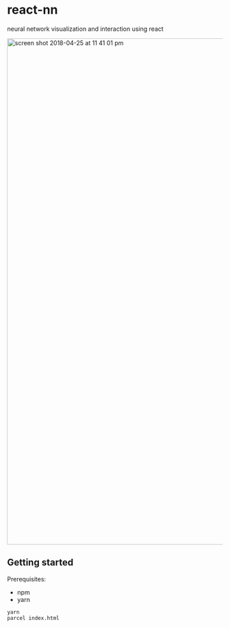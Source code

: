 # react-nn
neural network visualization and interaction using react

<img width="1184" alt="screen shot 2018-04-25 at 11 41 01 pm" src="https://user-images.githubusercontent.com/1831213/39289727-27fe0952-48e2-11e8-8081-adb9de1a18f1.png">

## Getting started

Prerequisites:
- npm
- yarn

```
yarn
parcel index.html
```
